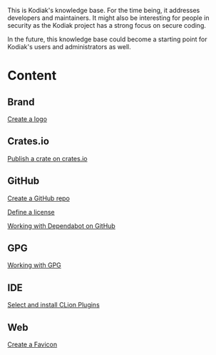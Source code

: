 This is Kodiak's knowledge base. For the time being, it addresses developers and maintainers. It might 
also be interesting for people in security as the Kodiak project has a strong focus on secure coding.

In the future, this knowledge base could become a starting point for Kodiak's users and administrators as well.

# Content

## Brand

[Create a logo](brand/create-a-logo.md)

## Crates.io

[Publish a crate on crates.io](crates.io/publish-a-crate-on-crates.io.md)

## GitHub

[Create a GitHub repo](github/create-a-repo.md)

[Define a license](github/define-a-license.md)

[Working with Dependabot on GitHub](github/working-with-dependabot.md)

## GPG

[Working with GPG](gpg/basics.md)

## IDE

[Select and install CLion Plugins](ide/select-and-install-plugins.md)

## Web

[Create a Favicon](web/create-a-favicon.md)

